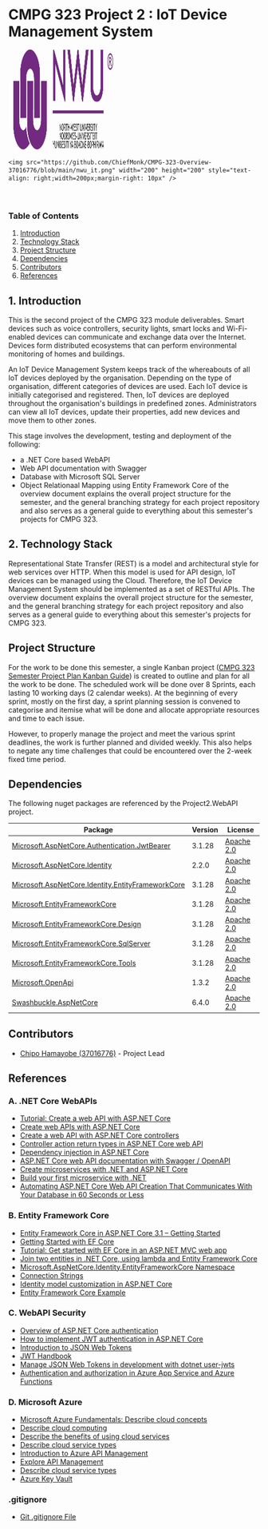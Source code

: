 
# CMPG 323 Project 2 : IoT Device Management System
<div style="width:98%; height:300px">
    <img src="https://github.com/ChiefMonk/CMPG-323-Overview-37016776/blob/main/nwu_logo.jpg" width="200" height="200" style="text-align:left; width=200px; margin-left: 10px" />
        
    <img src="https://github.com/ChiefMonk/CMPG-323-Overview-37016776/blob/main/nwu_it.png" width="200" height="200" style="text-align: right;width=200px;margin-right: 10px" /> 
</div>

### Table of Contents
1. [Introduction](#intro)
3. [Technology Stack](#tech)
2. [Project Structure](#struc)
4. [Dependencies](#nuget)
5. [Contributors](#cont)
6. [References](#refs)

<a name="intro"></a>
## 1. Introduction
This is the second project of the CMPG 323 module deliverables. Smart devices such as voice controllers, security lights, smart locks and Wi-Fi-enabled devices can communicate and exchange data over the Internet. Devices form distributed ecosystems that can perform environmental monitoring of homes and buildings.

An IoT Device Management System keeps track of the whereabouts of all IoT devices deployed by the organisation. Depending on the type of organisation, different categories of devices are used. Each IoT device is initially categorised and registered. Then, IoT devices are deployed throughout the organisation's buildings in predefined zones. Administrators can view all IoT devices, update their properties, add new devices and move them to other zones.



This stage involves the development, testing and deployment of the following:
* a .NET Core based WebAPI
* Web API documentation with Swagger
* Database with Microsoft SQL Server
* Object Relationaal Mapping using Entity Framework Core 
of the overview document explains the overall project structure for the semester, and the general branching strategy for each project repository and also serves as a general guide to everything about this semester's projects for CMPG 323.

<a name="tech"></a>
## 2. Technology Stack
Representational State Transfer (REST) is a model and architectural style for web services over HTTP. When this model is used for API design, IoT devices can be managed using the Cloud. Therefore, the IoT Device Management System should be implemented as a set of RESTful APIs.
The overview document explains the overall project structure for the semester, and the general branching strategy for each project repository and also serves as a general guide to everything about this semester's projects for CMPG 323.

<a name="struc"></a>
## Project Structure
For the work to be done this semester, a single Kanban project (<a href="https://github.com/users/ChiefMonk/projects/5">CMPG 323 Semester Project Plan Kanban Guide</a>) is created to outline and plan for all the work to be done. The scheduled work will be done over 8 Sprints, each lasting 10 working days (2 calendar weeks). At the beginning of every sprint, mostly on the first day, a sprint planning session is convened to categorise and itemise what will be done and allocate appropriate resources and time to each issue. 

However, to properly manage the project and meet the various sprint deadlines, the work is further planned and divided weekly. This also helps to negate any time challenges that could be encountered over the 2-week fixed time period.
 
<a name="nuget"></a>
## Dependencies
The following nuget packages are referenced by the Project2.WebAPI project.

 | Package  |  Version  |  License  |
 | ---  |  ---  |  ---  |
 | [Microsoft.AspNetCore.Authentication.JwtBearer](https://www.nuget.org/packages/Microsoft.AspNetCore.Authentication.JwtBearer/3.1.28/)  |  3.1.28  |  [Apache 2.0](https://licenses.nuget.org/Apache-2.0)  |
 | [Microsoft.AspNetCore.Identity](https://www.nuget.org/packages/Microsoft.AspNetCore.Identity/2.2.0/)  |  2.2.0  |  [Apache 2.0](https://licenses.nuget.org/Apache-2.0)  |
 | [Microsoft.AspNetCore.Identity.EntityFrameworkCore](https://www.nuget.org/packages/Microsoft.AspNetCore.Identity.EntityFrameworkCore/3.1.28/)  |  3.1.28  |  [Apache 2.0](https://licenses.nuget.org/Apache-2.0)  |
 | [Microsoft.EntityFrameworkCore](https://www.nuget.org/packages/Microsoft.EntityFrameworkCore/3.1.28/)  |  3.1.28  |  [Apache 2.0](https://licenses.nuget.org/Apache-2.0)  |
 | [Microsoft.EntityFrameworkCore.Design](https://www.nuget.org/packages/Microsoft.EntityFrameworkCore.Design/3.1.28/)  |  3.1.28  |  [Apache 2.0](https://licenses.nuget.org/Apache-2.0)  |
 | [Microsoft.EntityFrameworkCore.SqlServer](https://www.nuget.org/packages/Microsoft.EntityFrameworkCore.SqlServer/3.1.28/)  |  3.1.28  |  [Apache 2.0](https://licenses.nuget.org/Apache-2.0)  |
 | [Microsoft.EntityFrameworkCore.Tools](https://www.nuget.org/packages/Microsoft.EntityFrameworkCore.Tools/3.1.28/)  |  3.1.28  |  [Apache 2.0](https://licenses.nuget.org/Apache-2.0)  |
 | [Microsoft.OpenApi](https://www.nuget.org/packages/Microsoft.OpenApi/1.3.2/)  |  1.3.2  |  [Apache 2.0](https://licenses.nuget.org/Apache-2.0)  |
 | [Swashbuckle.AspNetCore](https://www.nuget.org/packages/Swashbuckle.AspNetCore/6.4.0/)  |  6.4.0  |  [Apache 2.0](https://licenses.nuget.org/Apache-2.0)  |

<a name="cont"></a>
## Contributors
* [Chipo Hamayobe (37016776)](https://github.com/ChiefMonk) - Project Lead

<a name="refs"></a>
## References
### A. .NET Core WebAPIs
* [Tutorial: Create a web API with ASP.NET Core](https://docs.microsoft.com/en-us/aspnet/core/tutorials/first-web-api)
* [Create web APIs with ASP.NET Core](https://docs.microsoft.com/en-us/aspnet/core/web-api)
* [Create a web API with ASP.NET Core controllers](https://docs.microsoft.com/en-us/learn/modules/build-web-api-aspnet-core)
* [Controller action return types in ASP.NET Core web API](https://docs.microsoft.com/en-us/aspnet/core/web-api/action-return-types)
* [Dependency injection in ASP.NET Core](https://docs.microsoft.com/en-us/aspnet/core/fundamentals/dependency-injection?view=aspnetcore-3.1)
* [ASP.NET Core web API documentation with Swagger / OpenAPI](https://docs.microsoft.com/en-us/aspnet/core/tutorials/web-api-help-pages-using-swagger?view=aspnetcore-3.1)
* [Create microservices with .NET and ASP.NET Core](https://docs.microsoft.com/en-us/learn/paths/create-microservices-with-dotnet/)
* [Build your first microservice with .NET](https://docs.microsoft.com/en-us/learn/modules/dotnet-microservices/)
* [Automating ASP.NET Core Web API Creation That Communicates With Your Database in 60 Seconds or Less](https://thejpanda.com/2020/08/10/python-automating-asp-net-core-web-api-creation-that-communicates-with-your-database-in-60-seconds-or-less/)
### B. Entity Framework Core
* [Entity Framework Core in ASP.NET Core 3.1 – Getting Started](https://procodeguide.com/programming/entity-framework-core-in-asp-net-core/)
* [Getting Started with EF Core](https://docs.microsoft.com/en-us/aspnet/core/data/ef-mvc/intro?view=aspnetcore-3.1)
* [Tutorial: Get started with EF Core in an ASP.NET MVC web app](https://docs.microsoft.com/en-us/ef/core/get-started/overview/first-app?tabs=netcore-cli)
* [Join two entities in .NET Core, using lambda and Entity Framework Core](https://jd-bots.com/2022/01/24/join-two-entities-in-net-core-using-lambda-and-entity-framework-core/)
* [Microsoft.AspNetCore.Identity.EntityFrameworkCore Namespace](https://docs.microsoft.com/en-us/dotnet/api/microsoft.aspnetcore.identity.entityframeworkcore?view=aspnetcore-1.1)
* [Connection Strings](https://docs.microsoft.com/en-us/ef/core/miscellaneous/connection-strings)
* [Identity model customization in ASP.NET Core](https://docs.microsoft.com/en-us/aspnet/core/security/authentication/customize-identity-model?view=aspnetcore-3.1)
* [Entity Framework Core Example](https://github.com/procodeguide/EFCore.Sample)
### C. WebAPI Security
* [Overview of ASP.NET Core authentication](https://docs.microsoft.com/en-us/aspnet/core/security/authentication/?view=aspnetcore-3.1)
* [How to implement JWT authentication in ASP.NET Core](https://www.infoworld.com/article/3669188/how-to-implement-jwt-authentication-in-aspnet-core-6.html)
* [Introduction to JSON Web Tokens](https://jwt.io/introduction)
* [JWT Handbook](https://auth0.com/resources/ebooks/jwt-handbook)
* [Manage JSON Web Tokens in development with dotnet user-jwts](https://docs.microsoft.com/en-us/aspnet/core/security/authentication/jwt-authn?view=aspnetcore-7.0&tabs=windows&viewFallbackFrom=aspnetcore-3.1)
* [Authentication and authorization in Azure App Service and Azure Functions](https://docs.microsoft.com/en-us/azure/app-service/overview-authentication-authorization?toc=%2Faspnet%2Fcore%2Ftoc.json&bc=%2Faspnet%2Fcore%2Fbreadcrumb%2Ftoc.json&view=aspnetcore-3.1)
### D. Microsoft Azure
* [Microsoft Azure Fundamentals: Describe cloud concepts](https://docs.microsoft.com/en-us/learn/paths/microsoft-azure-fundamentals-describe-cloud-concepts/)
* [Describe cloud computing](https://docs.microsoft.com/en-us/learn/modules/describe-cloud-compute/)
* [Describe the benefits of using cloud services](https://docs.microsoft.com/en-us/learn/modules/describe-benefits-use-cloud-services/)
* [Describe cloud service types](https://docs.microsoft.com/en-us/learn/modules/describe-cloud-service-types/)
* [Introduction to Azure API Management](https://docs.microsoft.com/en-us/learn/modules/introduction-to-azure-api-management/)
* [Explore API Management](https://docs.microsoft.com/en-us/learn/modules/explore-api-management/)
* [Describe cloud service types](https://docs.microsoft.com/en-us/learn/modules/describe-cloud-service-types/)
* [Azure Key Vault](https://azure.microsoft.com/en-us/services/key-vault/)
### .gitignore
* [Git .gitignore File](https://www.atlassian.com/git/tutorials/saving-changes/gitignore)




